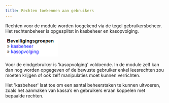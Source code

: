 ```yaml
---
title: Rechten toekennen aan gebruikers
---
```


Rechten voor de module worden toegekend via de tegel gebruikersbeheer. Het rechtenbeheer is opgesplitst in kasbeheer en kasopvolging.

![Rechten](./rechten.png)

Voor de eindgebruiker is 'kasopvolging' voldoende. In de module zelf kan dan nog worden opgegeven of de bewuste gebruiker enkel leesrechten zou moeten krijgen of ook zelf manipulaties moet kunnen verrichten.

Het 'kasbeheer' laat toe om een aantal beheerstaken te kunnen uitvoeren, zoals het aanmaken van kassa’s en gebruikers eraan koppelen met bepaalde rechten.